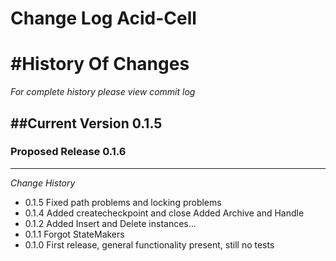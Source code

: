 Change Log Acid-Cell
==================


#History Of Changes
=================

*For complete history please view commit log*

##Current Version 0.1.5
--------------------------	


### Proposed Release 0.1.6
----------------------------



*Change History*
+ 0.1.5
  Fixed path problems and locking problems
+ 0.1.4
  Added createcheckpoint and close
  Added Archive and Handle
+ 0.1.2
  Added Insert and Delete instances...
+ 0.1.1
  Forgot StateMakers
+ 0.1.0
  First release, general functionality present, still no tests


